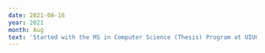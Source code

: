 ```yaml
---
date: 2021-08-16
year: 2021
month: Aug
text: 'Started with the MS in Computer Science (Thesis) Program at UIUC'
---
```

